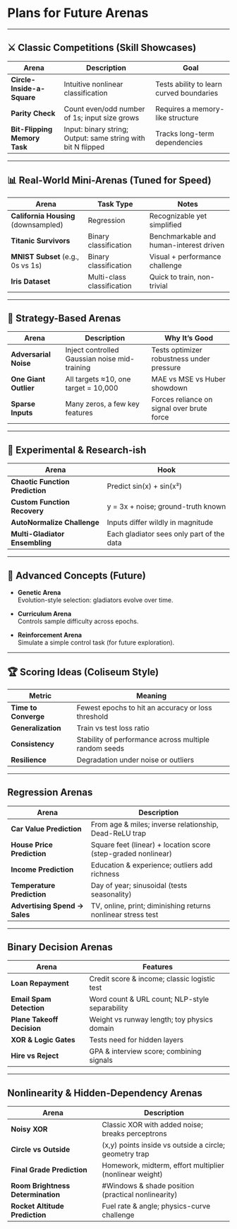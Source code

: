 # Plans for Future Arenas

---

## ⚔️ Classic Competitions (Skill Showcases)

| Arena                        | Description                                         | Goal                                      |
|------------------------------|-----------------------------------------------------|-------------------------------------------|
| **Circle-Inside-a-Square**   | Intuitive nonlinear classification                  | Tests ability to learn curved boundaries  |
| **Parity Check**             | Count even/odd number of 1s; input size grows       | Requires a memory-like structure          |
| **Bit-Flipping Memory Task** | Input: binary string; Output: same string with bit N flipped | Tracks long-term dependencies   |

---

## 📊 Real-World Mini-Arenas (Tuned for Speed)

| Arena                                    | Task Type                | Notes                                    |
|------------------------------------------|--------------------------|------------------------------------------|
| **California Housing** (downsampled)     | Regression               | Recognizable yet simplified              |
| **Titanic Survivors**                    | Binary classification    | Benchmarkable and human-interest driven  |
| **MNIST Subset** (e.g., 0s vs 1s)        | Binary classification    | Visual + performance challenge           |
| **Iris Dataset**                         | Multi-class classification | Quick to train, non-trivial            |

---

## 🧠 Strategy-Based Arenas

| Arena                   | Description                                    | Why It’s Good                                |
|-------------------------|------------------------------------------------|-----------------------------------------------|
| **Adversarial Noise**   | Inject controlled Gaussian noise mid-training  | Tests optimizer robustness under pressure     |
| **One Giant Outlier**   | All targets ≈10, one target = 10,000           | MAE vs MSE vs Huber showdown                  |
| **Sparse Inputs**       | Many zeros, a few key features                 | Forces reliance on signal over brute force    |

---

## 🧪 Experimental & Research-ish

| Arena                         | Hook                                               |
|-------------------------------|----------------------------------------------------|
| **Chaotic Function Prediction** | Predict sin(x) + sin(x²)                          |
| **Custom Function Recovery**    | y = 3x + noise; ground-truth known                |
| **AutoNormalize Challenge**     | Inputs differ wildly in magnitude                 |
| **Multi-Gladiator Ensembling**  | Each gladiator sees only part of the data         |

---

## 🧩 Advanced Concepts (Future)

- **Genetic Arena**  
  Evolution-style selection: gladiators evolve over time.

- **Curriculum Arena**  
  Controls sample difficulty across epochs.

- **Reinforcement Arena**  
  Simulate a simple control task (for future exploration).

---

## 🏆 Scoring Ideas (Coliseum Style)

| Metric               | Meaning                                                      |
|----------------------|--------------------------------------------------------------|
| **Time to Converge** | Fewest epochs to hit an accuracy or loss threshold           |
| **Generalization**   | Train vs test loss ratio                                     |
| **Consistency**      | Stability of performance across multiple random seeds        |
| **Resilience**       | Degradation under noise or outliers                          |

---

## Regression Arenas

| Arena                                     | Description                                                         |
|-------------------------------------------|---------------------------------------------------------------------|
| **Car Value Prediction**                 | From age & miles; inverse relationship, Dead-ReLU trap              |
| **House Price Prediction**               | Square feet (linear) + location score (step-graded nonlinear)       |
| **Income Prediction**                    | Education & experience; outliers add richness                      |
| **Temperature Prediction**               | Day of year; sinusoidal (tests seasonality)                         |
| **Advertising Spend → Sales**            | TV, online, print; diminishing returns nonlinear stress test        |

---

## Binary Decision Arenas

| Arena                                      | Features                                     |
|--------------------------------------------|----------------------------------------------|
| **Loan Repayment**                         | Credit score & income; classic logistic test |
| **Email Spam Detection**                   | Word count & URL count; NLP-style separability |
| **Plane Takeoff Decision**                 | Weight vs runway length; toy physics domain  |
| **XOR & Logic Gates**                      | Tests need for hidden layers                |
| **Hire vs Reject**                         | GPA & interview score; combining signals     |

---

## Nonlinearity & Hidden-Dependency Arenas

| Arena                                         | Description                                             |
|-----------------------------------------------|---------------------------------------------------------|
| **Noisy XOR**                                 | Classic XOR with added noise; breaks perceptrons        |
| **Circle vs Outside**                         | (x,y) points inside vs outside a circle; geometry trap  |
| **Final Grade Prediction**                    | Homework, midterm, effort multiplier (nonlinear weight) |
| **Room Brightness Determination**             | #Windows & shade position (practical nonlinearity)      |
| **Rocket Altitude Prediction**                | Fuel rate & angle; physics-curve challenge              |
